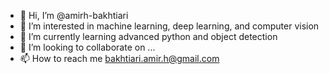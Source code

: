 - 👋 Hi, I’m @amirh-bakhtiari
- 👀 I’m interested in machine learning, deep learning, and computer vision
- 🌱 I’m currently learning advanced python and object detection
- 💞️ I’m looking to collaborate on ...
- 📫 How to reach me bakhtiari.amir.h@gmail.com

<!---
amirh-bakhtiari/amirh-bakhtiari is a ✨ special ✨ repository because its `README.md` (this file) appears on your GitHub profile.
You can click the Preview link to take a look at your changes.
--->
